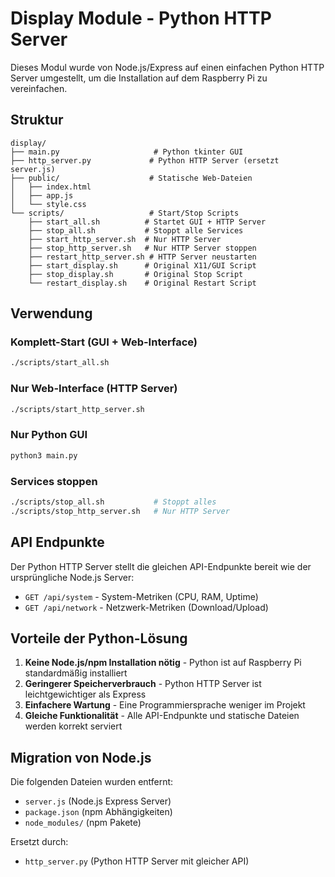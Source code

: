 # Display Module - Python HTTP Server

Dieses Modul wurde von Node.js/Express auf einen einfachen Python HTTP Server umgestellt, um die Installation auf dem Raspberry Pi zu vereinfachen.

## Struktur

```
display/
├── main.py                     # Python tkinter GUI
├── http_server.py             # Python HTTP Server (ersetzt server.js)
├── public/                    # Statische Web-Dateien
│   ├── index.html
│   ├── app.js
│   └── style.css
└── scripts/                   # Start/Stop Scripts
    ├── start_all.sh          # Startet GUI + HTTP Server
    ├── stop_all.sh           # Stoppt alle Services
    ├── start_http_server.sh  # Nur HTTP Server
    ├── stop_http_server.sh   # Nur HTTP Server stoppen
    ├── restart_http_server.sh # HTTP Server neustarten
    ├── start_display.sh      # Original X11/GUI Script
    ├── stop_display.sh       # Original Stop Script
    └── restart_display.sh    # Original Restart Script
```

## Verwendung

### Komplett-Start (GUI + Web-Interface)
```bash
./scripts/start_all.sh
```

### Nur Web-Interface (HTTP Server)
```bash
./scripts/start_http_server.sh
```

### Nur Python GUI
```bash
python3 main.py
```

### Services stoppen
```bash
./scripts/stop_all.sh           # Stoppt alles
./scripts/stop_http_server.sh   # Nur HTTP Server
```

## API Endpunkte

Der Python HTTP Server stellt die gleichen API-Endpunkte bereit wie der ursprüngliche Node.js Server:

- `GET /api/system` - System-Metriken (CPU, RAM, Uptime)
- `GET /api/network` - Netzwerk-Metriken (Download/Upload)

## Vorteile der Python-Lösung

1. **Keine Node.js/npm Installation nötig** - Python ist auf Raspberry Pi standardmäßig installiert
2. **Geringerer Speicherverbrauch** - Python HTTP Server ist leichtgewichtiger als Express
3. **Einfachere Wartung** - Eine Programmiersprache weniger im Projekt
4. **Gleiche Funktionalität** - Alle API-Endpunkte und statische Dateien werden korrekt serviert

## Migration von Node.js

Die folgenden Dateien wurden entfernt:
- `server.js` (Node.js Express Server)
- `package.json` (npm Abhängigkeiten)
- `node_modules/` (npm Pakete)

Ersetzt durch:
- `http_server.py` (Python HTTP Server mit gleicher API)